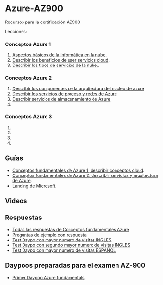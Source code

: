 # Azure-AZ900

Recursos para la certificación AZ900

Lecciones:
### Conceptos Azure 1

1. [Aspectos básicos de la informática en la nube](./01-aspectos-basicos.md).
2. [Describir los beneficios de user servicios cloud](02-describir%20los%20beneficios%20de%20usar%20servicios%20cloud.md).
3. [Describir los tipos de servicios de la nube.](03-describir%20los%20tipos%20de%20servicios%20de%20la%20nube.md).

### Conceptos Azure 2

1. [Describir los componentes de la arquitectura del nucleo de azure](./04-describir%20los%20componentes%20de%20la%20arquitectura%20del%20nucleo%20de%20azure.md)
2. [Describir los servicios de proceso y redes de Azure](./05-describir%20los%20servicios%20de%20proceso%20y%20redes%20de%20Azure.md)
3. [Describir servicios de almacenamiento de Azure](./06-describir%20servicios%20de%20almacenamiento%20de%20Azure.md)
4.


### Conceptos Azure 3

1.
2.
3.
4.

## Guías

- [Conceptos fundamentales de Azure 1, describir conceptos cloud](https://learn.microsoft.com/es-es/training/paths/microsoft-azure-fundamentals-describe-cloud-concepts/).
- [Conceptos fundamentales de Azure 2, describir servicios y arquitectura de Azure](https://learn.microsoft.com/en-us/training/paths/azure-fundamentals-describe-azure-architecture-services/). 
- [Landing de Microsoft](https://esi.microsoft.com/landing). 

## Videos

## Respuestas
- [Todas las respuestas de Conceptos fundamentales Azure](./Recopilacion%20preguntas%20Azure.md)
- [Preguntas de ejemplo con respuesta](https://learn.microsoft.com/en-us/certifications/resources/az-900-sample-questions)
- [Test Daypo con mayor numero de visitas INGLES](https://www.daypo.com/azure-az-900.html#informacion)
- [Test Daypo con segundo mayor numero de visitas INGLES](https://www.daypo.com/exam-az-900-final.html)
- [Test Daypo con mayor numero de visitas ESPAÑOL](https://www.daypo.com/az-900-espanol.html#informacion)

## Daypoos preparadas para el examen AZ-900
- [Primer Daypoo Azure fundamentals](https://www.daypo.com/azure-az-900-1.html)